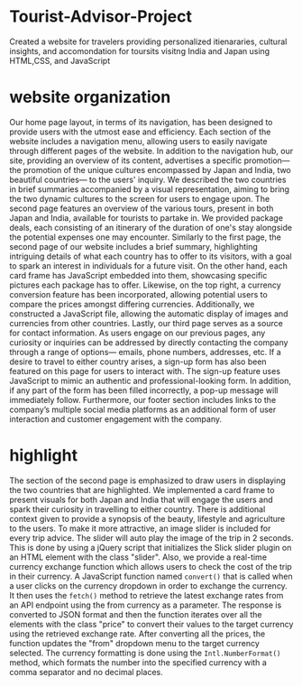 # Tourist-Advisor-Project
Created a website for travelers providing personalized itienararies, cultural insights, and accomondation for toursits visitng India and Japan using HTML,CSS, and JavaScript

# website organization
Our home page layout, in terms of its navigation, has been designed to provide users with the utmost ease and efficiency. Each section of the website includes a navigation menu, allowing users to easily navigate through different pages of the website. In addition to the navigation hub, our site, providing an overview of its content, advertises a specific promotion— the promotion of the unique cultures encompassed by Japan and India, two beautiful countries— to the users' inquiry. We described the two countries in brief summaries accompanied by a visual representation, aiming to bring the two dynamic cultures to the screen for users to engage upon.
The second page features an overview of the various tours, present in both Japan and India, available for tourists to partake in. We provided package deals, each consisting of an itinerary of the duration of one's stay alongside the potential expenses one may encounter. Similarly to the first page, the second page of our website includes a brief summary, highlighting intriguing details of what each country has to offer to its visitors, with a goal to spark an interest in individuals for a future visit. On the other hand, each card frame has JavaScript embedded into them, showcasing specific pictures each package has to offer. Likewise, on the top right, a currency conversion feature has been incorporated, allowing potential users to compare the prices amongst differing currencies. Additionally, we constructed a JavaScript file, allowing the automatic display of images and currencies from other countries.
Lastly, our third page serves as a source for contact information. As users engage on our previous pages, any curiosity or inquiries can be addressed by directly contacting the company through a range of options— emails, phone numbers, addresses, etc. If a desire to travel to either country arises, a sign-up form has also been featured on this page for users to interact with. The sign-up feature uses JavaScript to mimic an authentic and professional-looking form. In addition, if any part of the form has been filled incorrectly, a pop-up message will immediately follow. Furthermore, our footer section includes links to the company’s multiple social media platforms as an additional form of user interaction and customer engagement with the company.

# highlight
The section of the second page is emphasized to draw users in displaying the two countries that are highlighted. We implemented a card frame to present visuals for both Japan and India that will engage the users and spark their curiosity in travelling to either country. There is additional context given to provide a synopsis of the beauty, lifestyle and agriculture to the users.
To make it more attractive, an image slider is included for every trip advice. The slider will auto play the image of the trip in 2 seconds. This is done by using a jQuery script that initializes the Slick slider plugin on an HTML element with the class "slider". Also, we provide a real-time currency exchange function which allows users to check the cost of the trip in their currency. A JavaScript function named `convert()` that is called when a user clicks on the currency dropdown in order to exchange the currency. It then uses the `fetch()` method to retrieve the latest exchange rates from an API endpoint using the from currency as a parameter. The response is converted to JSON format and then the function iterates over all the elements with the class "price" to convert their values to the target currency using the retrieved exchange rate. After converting all the prices, the function updates the "from" dropdown menu to the target currency selected. The currency formatting is done using the `Intl.NumberFormat()` method, which formats the number into the specified currency with a comma separator and no decimal places.

